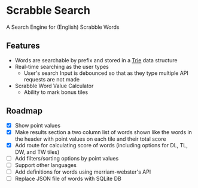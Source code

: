 # Scrabble Search

A Search Engine for (English) Scrabble Words

## Features

- Words are searchable by prefix and stored in a [Trie](https://en.wikipedia.org/wiki/Trie) data structure
- Real-time searching as the user types
    - User's search Input is debounced so that as they type multiple API requests are not made
- Scrabble Word Value Calculator
    - Ability to mark bonus tiles

## Roadmap

- [x] Show point values
- [x] Make results section a two column list of words shown like the words in the header with point values on each tile and their total score
- [x] Add route for calculating score of words (including options for DL, TL, DW, and TW tiles)
- [ ] Add filters/sorting options by point values
- [ ] Support other languages
- [ ] Add definitions for words using merriam-webster's API
- [ ] Replace JSON file of words with SQLite DB
